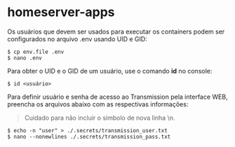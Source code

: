 # homeserver-apps

Os usuários que devem ser usados para executar os containers podem ser configurados no arquivo .env usando UID e GID:
```console
$ cp env.file .env
$ nano .env
```

Para obter o UID e o GID de um usuário, use o comando **id** no console:
```console
$ id <usuário>
```

Para definir usuário e senha de acesso ao Transmission pela interface WEB, preencha os arquivos abaixo com as respectivas informações:
> Cuidado para não incluir o símbolo de nova linha \n.
```console
$ echo -n "user" > ./.secrets/transmission_user.txt
$ nano --nonewlines ./.secrets/transmission_pass.txt
```